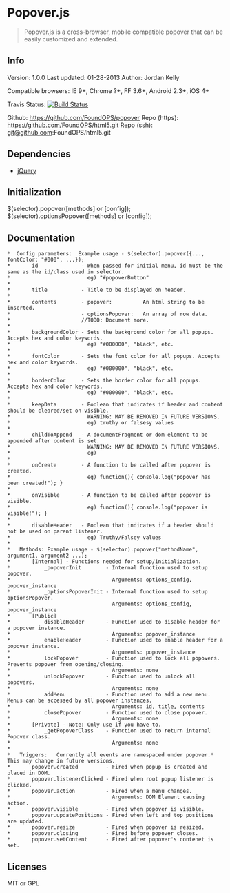 Popover.js
=========

> Popover.js is a cross-browser, 
> mobile compatible popover 
> that can be easily customized and extended.

Info
--------
Version:        1.0.0
Last updated:   01-28-2013
Author:         Jordan Kelly

Compatible browsers: IE 9+, Chrome ?+, FF 3.6+, Android 2.3+, iOS 4+

Travis Status: [![Build Status](https://travis-ci.org/kellyje/popover.png)](https://travis-ci.org/kellyje/popover.png)

Github:         https://github.com/FoundOPS/popover
Repo (https):   https://github.com/FoundOPS/html5.git
Repo (ssh):     git@github.com:FoundOPS/html5.git

Dependencies
-------------
* [jQuery]

Initialization
---------------
$(selector).popover([methods] or [config]);
$(selector).optionsPopover([methods] or [config]);

Documentation
------------------
    *  Config parameters:  Example usage - $(selector).popover({..., fontColor: "#000", ...});
    *       id              - When passed for initial menu, id must be the same as the id/class used in selector.
    *                         eg) "#popoverButton"
    *
    *       title           - Title to be displayed on header.
    *
    *       contents        - popover:          An html string to be inserted.
    *                       - optionsPopover:   An array of row data.
    *                       //TODO: Document more.
    *
    *       backgroundColor - Sets the background color for all popups. Accepts hex and color keywords.
    *                         eg) "#000000", "black", etc.
    *
    *       fontColor       - Sets the font color for all popups. Accepts hex and color keywords.
    *                         eg) "#000000", "black", etc.
    *
    *       borderColor     - Sets the border color for all popups. Accepts hex and color keywords.
    *                         eg) "#000000", "black", etc.
    *
    *       keepData        - Boolean that indicates if header and content should be cleared/set on visible.
    *                         WARNING: MAY BE REMOVED IN FUTURE VERSIONS.
    *                         eg) truthy or falsesy values
    *
    *       childToAppend   - A documentFragment or dom element to be appended after content is set.
    *                         WARNING: MAY BE REMOVED IN FUTURE VERSIONS.
    *                         eg)
    *
    *       onCreate        - A function to be called after popover is created.
    *                         eg) function(){ console.log("popover has been created!"); }
    *
    *       onVisible       - A function to be called after popover is visible.
    *                         eg) function(){ console.log("popover is visible!"); }
    *
    *       disableHeader   - Boolean that indicates if a header should not be used on parent listener.
    *                         eg) Truthy/Falsey values
    *
    *   Methods: Example usage - $(selector).popover("methodName", argument1, argument2 ...);
    *       [Internal] - Functions needed for setup/initialization.
    *           _popoverInit        - Internal function used to setup popover.
    *                                 Arguments: options_config, popover_instance
    *           _optionsPopoverInit - Internal function used to setup optionsPopover.
    *                                 Arguments: options_config, popover_instance
    *       [Public]
    *           disableHeader       - Function used to disable header for a popover instance.
    *                                 Arguments: popover_instance
    *           enableHeader        - Function used to enable header for a popover instance.
    *                                 Arguments: popover_instance
    *           lockPopover         - Function used to lock all popovers. Prevents popover from opening/closing.
    *                                 Arguments: none
    *           unlockPopover       - Function used to unlock all popovers.
    *                                 Arguments: none
    *           addMenu             - Function used to add a new menu. Menus can be accessed by all popover instances.
    *                                 Arguments: id, title, contents
    *           closePopover        - Function used to close popover.
    *                                 Arguments: none
    *       [Private] - Note: Only use if you have to.
    *           _getPopoverClass    - Function used to return internal Popover class.
    *                                 Arguments: none
    *
    *   Triggers:   Currently all events are namespaced under popover.* This may change in future versions.
    *       popover.created         - Fired when popup is created and placed in DOM.
    *       popover.listenerClicked - Fired when root popup listener is clicked.
    *       popover.action          - Fired when a menu changes.
    *                                 Arguments: DOM Element causing action.
    *       popover.visible         - Fired when popover is visible.
    *       popover.updatePositions - Fired when left and top positions are updated.
    *       popover.resize          - Fired when popover is resized.
    *       popover.closing         - Fired before popover closes.
    *       popover.setContent      - Fired after popover's contenet is set.



Licenses
----------
MIT or GPL

  [jQuery]: http://jquery.com  
  [@_kellyje]: http://twitter.com/_kellyje
  
    